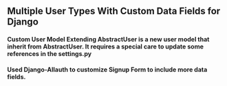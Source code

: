 ## Multiple User Types With Custom Data Fields for Django
#### Custom User Model Extending AbstractUser is a new user model that inherit from AbstractUser. It requires a special care to update some references in the settings.py
#### Used Django-Allauth to customize Signup Form to include more data fields.
